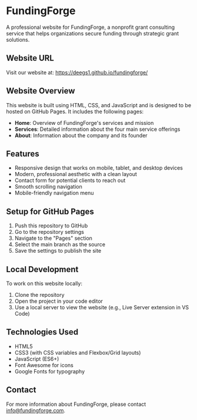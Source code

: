 # FundingForge

A professional website for FundingForge, a nonprofit grant consulting service that helps organizations secure funding through strategic grant solutions.

## Website URL

Visit our website at: https://deegs1.github.io/fundingforge/

## Website Overview

This website is built using HTML, CSS, and JavaScript and is designed to be hosted on GitHub Pages. It includes the following pages:

- **Home**: Overview of FundingForge's services and mission
- **Services**: Detailed information about the four main service offerings
- **About**: Information about the company and its founder

## Features

- Responsive design that works on mobile, tablet, and desktop devices
- Modern, professional aesthetic with a clean layout
- Contact form for potential clients to reach out
- Smooth scrolling navigation
- Mobile-friendly navigation menu

## Setup for GitHub Pages

1. Push this repository to GitHub
2. Go to the repository settings
3. Navigate to the "Pages" section
4. Select the main branch as the source
5. Save the settings to publish the site

## Local Development

To work on this website locally:

1. Clone the repository
2. Open the project in your code editor
3. Use a local server to view the website (e.g., Live Server extension in VS Code)

## Technologies Used

- HTML5
- CSS3 (with CSS variables and Flexbox/Grid layouts)
- JavaScript (ES6+)
- Font Awesome for icons
- Google Fonts for typography

## Contact

For more information about FundingForge, please contact info@fundingforge.com.
